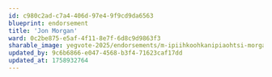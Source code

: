 ```yaml
---
id: c980c2ad-c7a4-406d-97e4-9f9cd9da6563
blueprint: endorsement
title: 'Jon Morgan'
ward: 0c2be875-e5af-4f11-8e7f-6d8c9d9863f3
sharable_image: yegvote-2025/endorsements/m-ipiihkoohkanipiaohtsi-morgan-endorsement.png
updated_by: 9c6b6866-e047-4568-b3f4-71623caf17dd
updated_at: 1758932764
---
```

